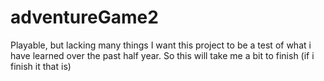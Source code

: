 # adventureGame2

Playable, but lacking many things
I want this project to be a test of what i have learned over the past half year. So this will take me a bit to finish (if i finish it that is)
